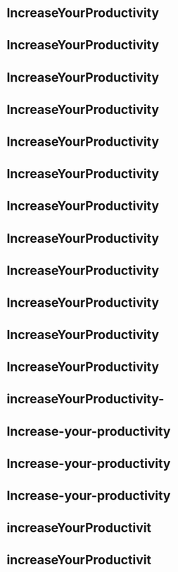 # IncreaseYourProductivity
# IncreaseYourProductivity
# IncreaseYourProductivity
# IncreaseYourProductivity
# IncreaseYourProductivity
# IncreaseYourProductivity
# IncreaseYourProductivity
# IncreaseYourProductivity
# IncreaseYourProductivity
# IncreaseYourProductivity
# IncreaseYourProductivity
# IncreaseYourProductivity
# increaseYourProductivity-
# Increase-your-productivity
# Increase-your-productivity
# Increase-your-productivity
# increaseYourProductivit
# increaseYourProductivit
